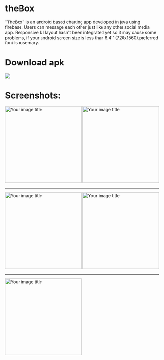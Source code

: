 # theBox
"TheBox" is an android based chatting app developed in java using firebase. Users can message each other just like any other social media app. Responsive UI layout hasn't been integrated yet so it may cause some problems, if your android screen size is less than 6.4'' (720x1560).preferred font is rosemary.

# Download apk

<a href="https://github.com/orhanBae/theBox/blob/master/TheBox.apk"><img src="https://github.com/orhanBae/theBox/blob/master/images/iconTheBox.png"></a>
# Screenshots:


<img src="https://github.com/orhanBae/theBox/blob/master/images/1.jpeg" alt="Your image title" width="250" left="50"/>      <img src="https://github.com/orhanBae/theBox/blob/master/images/2.jpeg" alt="Your image title" width="250" />

<hr>

<img src="https://github.com/orhanBae/theBox/blob/master/images/3.jpeg" alt="Your image title" width="250" />     <img src="https://github.com/orhanBae/theBox/blob/master/images/4.jpeg" alt="Your image title" width="250" />

<hr>

<img src="https://github.com/orhanBae/theBox/blob/master/images/5.jpeg" alt="Your image title" width="250" />
